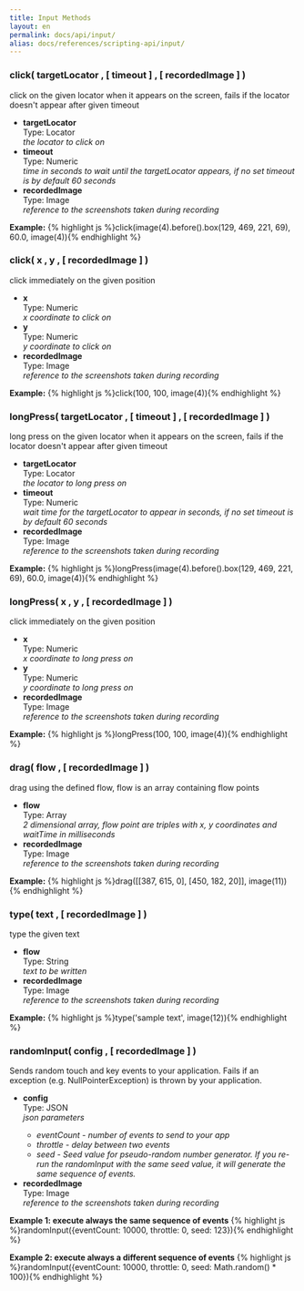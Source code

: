 ```yaml
---
title: Input Methods
layout: en
permalink: docs/api/input/
alias: docs/references/scripting-api/input/
---
```


<h3 id="click-box">click( targetLocator , [ timeout ] , [ recordedImage ] )</h3>
<p>click on the given locator when it appears on the screen, fails if the locator doesn't appear after given timeout</p>
<p><ul>
	<li>
		<strong>targetLocator</strong>
		<div>Type: Locator</div>
		<em>the locator to click on</em>
	</li>
	<li>
		<strong>timeout</strong>
		<div>Type: Numeric</div>
		<em>time in seconds to wait until the targetLocator appears, if no set timeout is by default 60 seconds</em>
	</li>
	<li>
		<strong>recordedImage</strong>
		<div>Type: Image</div>
		<em>reference to the screenshots taken during recording</em>
	</li>
</ul></p>
<p>
<strong>Example:</strong>
{% highlight js %}click(image(4).before().box(129, 469, 221, 69), 60.0, image(4)){% endhighlight %}
</p>

<h3 id="click-position">click( x , y , [ recordedImage ] )</h3>
<p>click immediately on the given position</p>
<p><ul>
	<li>
		<strong>x</strong>
		<div>Type: Numeric</div>
		<em>x coordinate to click on</em>
	</li>
	<li>
		<strong>y</strong>
		<div>Type: Numeric</div>
		<em>y coordinate to click on</em>
	</li>
	<li>
		<strong>recordedImage</strong>
		<div>Type: Image</div>
		<em>reference to the screenshots taken during recording</em>
	</li>
</ul></p>
<p>
<strong>Example:</strong>
{% highlight js %}click(100, 100, image(4)){% endhighlight %}
</p>

<h3 id="longPress-box">longPress( targetLocator , [ timeout ] , [ recordedImage ] )</h3>
<p>long press on the given locator when it appears on the screen, fails if the locator doesn't appear after given timeout</p>
<p><ul>
	<li>
		<strong>targetLocator</strong>
		<div>Type: Locator</div>
		<em>the locator to long press on</em>
	</li>
	<li>
		<strong>timeout</strong>
		<div>Type: Numeric</div>
		<em>wait time for the targetLocator to appear in seconds, if no set timeout is by default 60 seconds</em>
	</li>
	<li>
		<strong>recordedImage</strong>
		<div>Type: Image</div>
		<em>reference to the screenshots taken during recording</em>
	</li>
</ul></p>
<p>
<strong>Example:</strong>
{% highlight js %}longPress(image(4).before().box(129, 469, 221, 69), 60.0, image(4)){% endhighlight %}
</p>

<h3 id"longPress-position">longPress( x , y , [ recordedImage ] )</h3>
<p>click immediately on the given position</p>
<p><ul>
	<li>
		<strong>x</strong>
		<div>Type: Numeric</div>
		<em>x coordinate to long press on</em>
	</li>
	<li>
		<strong>y</strong>
		<div>Type: Numeric</div>
		<em>y coordinate to long press on</em>
	</li>
	<li>
		<strong>recordedImage</strong>
		<div>Type: Image</div>
		<em>reference to the screenshots taken during recording</em>
	</li>
</ul></p>
<p>
<strong>Example:</strong>
{% highlight js %}longPress(100, 100, image(4)){% endhighlight %}
</p>

<h3 id="drag">drag( flow , [ recordedImage ] )</h3>
<p>drag using the defined flow, flow is an array containing flow points</p>
<p><ul>
	<li>
		<strong>flow</strong>
		<div>Type: Array</div>
		<em>2 dimensional array, flow point are triples with x, y coordinates and waitTime in milliseconds</em>
	</li>
	<li>
		<strong>recordedImage</strong>
		<div>Type: Image</div>
		<em>reference to the screenshots taken during recording</em>
	</li>
</ul></p>
<p>
<strong>Example:</strong>
{% highlight js %}drag([[387, 615, 0], [450, 182, 20]], image(11)){% endhighlight %}
</p>

<h3 id="type">type( text , [ recordedImage ] )</h3>
<p>type the given text</p>
<p><ul>
	<li>
		<strong>flow</strong>
		<div>Type: String</div>
		<em>text to be written</em>
	</li>
	<li>
		<strong>recordedImage</strong>
		<div>Type: Image</div>
		<em>reference to the screenshots taken during recording</em>
	</li>
</ul></p>
<p>
<strong>Example:</strong>
{% highlight js %}type('sample text', image(12)){% endhighlight %}
</p>

<h3 id="randomInput">randomInput( config , [ recordedImage ] )</h3>
<p>Sends random touch and key events to your application. Fails if an exception (e.g. NullPointerException) is thrown by your application.</p>
<p><ul>
	<li>
		<strong>config</strong>
		<div>Type: JSON</div>
		<em>json parameters
		    <ul>
			<li>eventCount - number of events to send to your app</li>
			<li>throttle - delay between two events</li>
			<li>seed - Seed value for pseudo-random number generator. If you re-run the randomInput with the same seed value, it will generate the same sequence of events.</li>
		   </ul> 	
		</em>
	</li>
	<li>
		<strong>recordedImage</strong>
		<div>Type: Image</div>
		<em>reference to the screenshots taken during recording</em>
	</li>
</ul></p>
<p>
<strong>Example 1: execute always the same sequence of events</strong>
{% highlight js %}randomInput({eventCount: 10000, throttle: 0, seed: 123}){% endhighlight %}
</p>
<p>
<strong>Example 2: execute always a different sequence of events</strong>
{% highlight js %}randomInput({eventCount: 10000, throttle: 0, seed: Math.random() * 100}){% endhighlight %}
</p>

